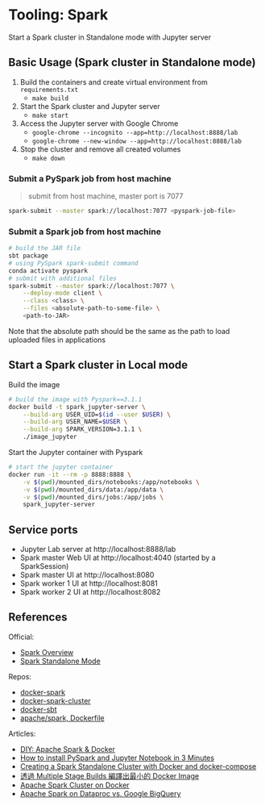 # Tooling: Spark

Start a Spark cluster in Standalone mode with Jupyter server

## Basic Usage (Spark cluster in Standalone mode)

1. Build the containers and create virtual environment from `requirements.txt`
    + `make build`
2. Start the Spark cluster and Jupyter server
    + `make start`
3. Access the Jupyter server with Google Chrome
    + `google-chrome --incognito --app=http://localhost:8888/lab`
    + `google-chrome --new-window --app=http://localhost:8888/lab`
4. Stop the cluster and remove all created volumes
    + `make down`

### Submit a PySpark job from host machine

> submit from host machine, master port is 7077

```bash
spark-submit --master spark://localhost:7077 <pyspark-job-file>
```

### Submit a Spark job from host machine

```bash
# build the JAR file
sbt package
# using PySpark spark-submit command
conda activate pyspark
# submit with additional files
spark-submit --master spark://localhost:7077 \
    --deploy-mode client \
    --class <class> \
    --files <absolute-path-to-some-file> \
    <path-to-JAR>
```

Note that the absolute path should be the same as the path to load uploaded files in applications

## Start a Spark cluster in Local mode 

Build the image

```bash
# build the image with Pyspark==3.1.1
docker build -t spark_jupyter-server \
    --build-arg USER_UID=$(id --user $USER) \
    --build-arg USER_NAME=$USER \
    --build-arg SPARK_VERSION=3.1.1 \
    ./image_jupyter
```

Start the Jupyter container with Pyspark

```bash
# start the jupyter container
docker run -it --rm -p 8888:8888 \
    -v $(pwd)/mounted_dirs/notebooks:/app/notebooks \
    -v $(pwd)/mounted_dirs/data:/app/data \
    -v $(pwd)/mounted_dirs/jobs:/app/jobs \
    spark_jupyter-server
```

## Service ports 

+ Jupyter Lab server at http://localhost:8888/lab
+ Spark master Web UI at http://localhost:4040 (started by a SparkSession)
+ Spark master UI at http://localhost:8080
+ Spark worker 1 UI at http://localhost:8081
+ Spark worker 2 UI at http://localhost:8082

## References

Official:  

+ [Spark Overview](https://spark.apache.org/docs/latest/)
+ [Spark Standalone Mode](http://spark.apache.org/docs/latest/spark-standalone.html)

Repos:  

+ [docker-spark](https://github.com/big-data-europe/docker-spark)
+ [docker-spark-cluster](https://github.com/mvillarrealb/docker-spark-cluster)
+ [docker-sbt](https://github.com/mozilla/docker-sbt/blob/main/Dockerfile)
+ [apache/spark, Dockerfile](https://github.com/apache/spark/blob/master/resource-managers/kubernetes/docker/src/main/dockerfiles/spark/Dockerfile)

Articles:  

+ [DIY: Apache Spark & Docker](https://towardsdatascience.com/diy-apache-spark-docker-bb4f11c10d24)
+ [How to install PySpark and Jupyter Notebook in 3 Minutes](https://www.sicara.ai/blog/2017-05-02-get-started-pyspark-jupyter-notebook-3-minutes)
+ [Creating a Spark Standalone Cluster with Docker and docker-compose](https://medium.com/@marcovillarreal_40011/creating-a-spark-standalone-cluster-with-docker-and-docker-compose-ba9d743a157f)
+ [透過 Multiple Stage Builds 編譯出最小的 Docker Image](https://jiepeng.me/2018/06/09/use-docker-multiple-stage-builds)
+ [Apache Spark Cluster on Docker](https://www.kdnuggets.com/2020/07/apache-spark-cluster-docker.html)
+ [Apache Spark on Dataproc vs. Google BigQuery](https://www.kdnuggets.com/2020/07/apache-spark-dataproc-vs-google-bigquery.html)
